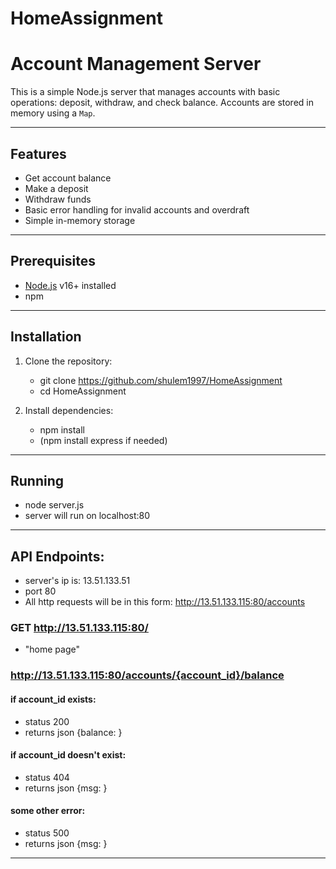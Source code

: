 # HomeAssignment

# Account Management Server

This is a simple Node.js server that manages accounts with basic operations: deposit, withdraw, and check balance. Accounts are stored in memory using a `Map`.

---

## Features

- Get account balance
- Make a deposit
- Withdraw funds
- Basic error handling for invalid accounts and overdraft
- Simple in-memory storage

---

## Prerequisites

- [Node.js](https://nodejs.org/) v16+ installed
- npm

---

## Installation

1. Clone the repository:
    - git clone https://github.com/shulem1997/HomeAssignment
    - cd HomeAssignment

2. Install dependencies: 
    - npm install
    - (npm install express if needed)

---

## Running

- node server.js
- server will run on localhost:80

---

## API Endpoints:

- server's ip is: 13.51.133.51 
- port 80
- All http requests will be in this form: http://13.51.133.115:80/accounts

### GET http://13.51.133.115:80/
 - "home page"

### http://13.51.133.115:80/accounts/{account_id}/balance

#### if account_id exists:
- status 200
- returns json {balance: <balance>}
#### if account_id doesn't exist:
- status 404
- returns json {msg: <Error msg>}
#### some other error:
- status 500
- returns json {msg: <Error msg>}


---